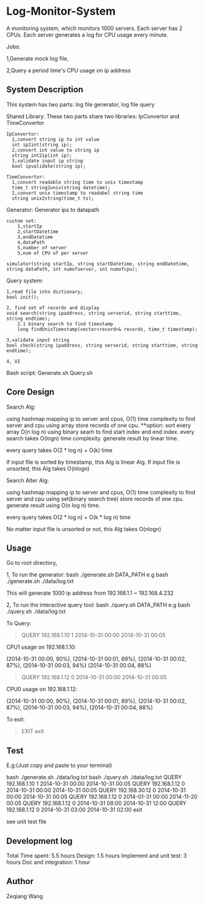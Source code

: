# Log-Monitor-System

A monitoring system, which monitors 1000 servers. Each server has 2 CPUs. Each server generates a log for CPU usage every minute.

Jobs:

  1,Generate mock log file,

  2,Query a period time's CPU usage on ip address

## System Description

This system has two parts: log file generator, log file query 

Shared Library:
These two parts share two libraries: IpConvertor and TimeConvertor
  
    IpConvertor:
      1,convert string ip to int value
      int ip2int(string ip);
      2,convert int value to string ip
      string int2ip(int ip);
      3,validate input ip string
      bool ipvalidate(string ip);
  
    TimeConvertor:
      1,convert readable string time to unix timestamp
      time_t string2unix(string datetime);
      2,convert unix timestamp to readabel string time
      string unix2string(time_t ts);

Generator:
  Generator ips to datapath
  
    custom set:
        1,startIp
        2,startDatetime
        3,endDatetime
        4,dataPath
        5,number of server
        5,num of CPU of per server

    simulator(string startIp, string startDatetime, string endDatetime, string dataPath, int numofserver, int numofcpu);

Query system:

    1,read file into dictionary;
    bool init();
    
    2, find set of records and display
    void search(string ipaddress, string serverid, string starttime, string endtime);
        2.1 binary search to find timestamp
        long findUnixTimestamp(vector<record>& records, time_t timestamp);
        
    3,validate input string
    bool check(string ipaddress, string serverid, string starttime, string endtime);    
    
    4, UI

Bash script:
    Generate.sh
    Query.sh

## Core Design

Search Alg:

using hashmap mapping ip to server and cpus, O(1) time complexity to find server and cpu
using array store records of one cpu. **option: sort every array O(n log n)
using binary searh to find start index and end index. every search takes O(logn) time complexity.
generate result by linear time.

every query takes O(2 * log n) + O(k) time

If input file is sorted by timestamp, this Alg is linear Alg.
If input file is unsorted, this Alg takes O(nlogn)

Search Alter Alg:

using hashmap mapping ip to server and cpus, O(1) time complexity to find server and cpu
using set(binary search tree) store records of one cpu. 
generate result using O(n log n) time.

every query takes O(2 * log n) + O(k * log n) time

No matter input file is unsorted or not, this Alg takes O(nlogn)

## Usage

Go to root directory, 

1,
To run the generator:
bash ./generate.sh DATA_PATH
e.g bash ./generate.sh ./data/log.txt

This will generate 1000 ip address from 192.168.1.1 ~ 192.168.4.232

2,
To run the interactive query tool:
bash ./query.sh DATA_PATH
e.g bash ./query.sh ./data/log.txt

To Query:

>QUERY 192.168.1.10 1 2014-10-31 00:00 2014-10-31 00:05

CPU1 usage on 192.168.1.10:

(2014-10-31 00:00, 90%), (2014-10-31 00:01, 89%), (2014-10-31 00:02, 87%), (2014-10-31 00:03,  94%) (2014-10-31 00:04, 88%)

>QUERY 192.168.1.12 0 2014-10-31 00:00 2014-10-31 00:05

CPU0 usage on 192.168.1.12:

(2014-10-31 00:00, 90%), (2014-10-31 00:01, 89%), (2014-10-31 00:02, 87%), (2014-10-31 00:03,  94%), (2014-10-31 00:04, 88%)

To exit:
>EXIT
>exit

## Test

E.g:(Just copy and paste to your terminal)

bash ./generate.sh ./data/log.txt
bash ./query.sh ./data/log.txt
QUERY 192.168.1.10 1 2014-10-31 00:00 2014-10-31 00:05
QUERY 192.168.1.12 0 2014-10-31 00:00 2014-10-31 00:05
QUERY 192.168.30.12 0 2014-10-31 00:00 2014-10-31 00:05
QUERY 192.168.1.12 0 2014-01-31 00:00 2014-11-20 00:05
QUERY 192.168.1.12 0 2014-10-31 08:00 2014-10-31 12:00
QUERY 192.168.1.12 0 2014-10-31 03:00 2014-10-31 02:00
exit

see unit test file

## Development log

Total Time spent: 5.5 hours
Design: 1.5 hours
Implement and unit test: 3 hours
Doc and integration: 1 hour

## Author

Zeqiang Wang
